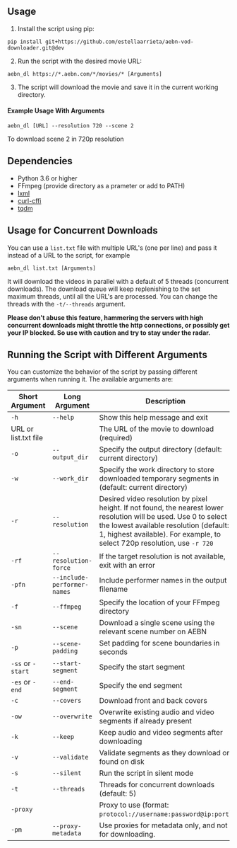 ## Usage

1. Install the script using pip:
```
pip install git+https://github.com/estellaarrieta/aebn-vod-downloader.git@dev
```
2. Run the script with the desired movie URL:
```
aebn_dl https://*.aebn.com/*/movies/* [Arguments]
```
3. The script will download the movie and save it in the current working directory.
#### Example Usage With Arguments
```
aebn_dl [URL] --resolution 720 --scene 2
```
To download scene 2 in 720p resolution

## Dependencies
- Python 3.6 or higher
- FFmpeg (provide directory as a prameter or add to PATH)
- [lxml](https://pypi.org/project/lxml/)
- [curl-cffi](https://pypi.org/project/curl-cffi/)
- [tqdm](https://pypi.org/project/tqdm/)

## Usage for Concurrent Downloads
You can use a `list.txt` file with multiple URL's (one per line) and pass it instead of a URL to the script, for example
```
aebn_dl list.txt [Arguments]
```
It will download the videos in parallel with a default of 5 threads (concurrent downloads). The download queue will keep replenishing to the set maximum threads, until all the URL's are processed. You can change the threads with the `-t/--threads` argument.

**Please don't abuse this feature, hammering the servers with high concurrent downloads might throttle the http connections, or possibly get your IP blocked. So use with caution and try to stay under the radar.**

## Running the Script with Different Arguments

You can customize the behavior of the script by passing different arguments when running it. The available arguments are:

| Short Argument | Long Argument | Description |
| --- | --- | --- |
| `-h` | `--help` | Show this help message and exit |
| URL or list.txt file | | The URL of the movie to download (required) |
| `-o` | `--output_dir` | Specify the output directory (default: current directory) |
| `-w` | `--work_dir` | Specify the work directory to store downloaded temporary segments in (default: current directory)|
| `-r` | `--resolution` | Desired video resolution by pixel height. If not found, the nearest lower resolution will be used. Use 0 to select the lowest available resolution (default: 1, highest available). For example, to select 720p resolution, use `-r 720` |
| `-rf` | `--resolution-force` | If the target resolution is not available, exit with an error |
| `-pfn` | `--include-performer-names` | Include performer names in the output filename |
| `-f` | `--ffmpeg` | Specify the location of your FFmpeg directory |
| `-sn` | `--scene` | Download a single scene using the relevant scene number on AEBN |
| `-p` | `--scene-padding` | Set padding for scene boundaries in seconds |
| `-ss` or `-start` | `--start-segment` | Specify the start segment |
| `-es` or `-end` | `--end-segment` | Specify the end segment |
| `-c` | `--covers` | Download front and back covers |
| `-ow` | `--overwrite` | Overwrite existing audio and video segments if already present |
| `-k` | `--keep` | Keep audio and video segments after downloading |
| `-v` |`--validate`| Validate segments as they download or found on disk|
| `-s` | `--silent` | Run the script in silent mode |
| `-t` | `--threads` | Threads for concurrent downloads (default: 5) |
| `-proxy` | | Proxy to use (format: `protocol://username:password@ip:port`) |
| `-pm` | `--proxy-metadata` | Use proxies for metadata only, and not for downloading. |
